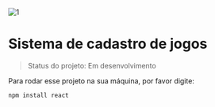 ![1](https://user-images.githubusercontent.com/95551669/201750234-52204b7b-c39c-4a3d-b5f6-fc08ec773de6.png)


# Sistema de cadastro de jogos

>Status do projeto: Em desenvolvimento

Para rodar esse projeto na sua máquina, por favor digite:

```
npm install react

